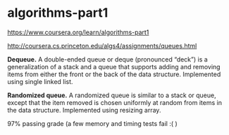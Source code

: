 # algorithms-part1
https://www.coursera.org/learn/algorithms-part1

http://coursera.cs.princeton.edu/algs4/assignments/queues.html

**Dequeue.** A double-ended queue or deque (pronounced “deck”) is a generalization of a stack and a queue that supports adding and removing items from either the front or the back of the data structure. Implemented using single linked list.

**Randomized queue.** A randomized queue is similar to a stack or queue, except that the item removed is chosen uniformly at random from items in the data structure. Implemented using resizing array.

97% passing grade (a few memory and timing tests fail :( )
